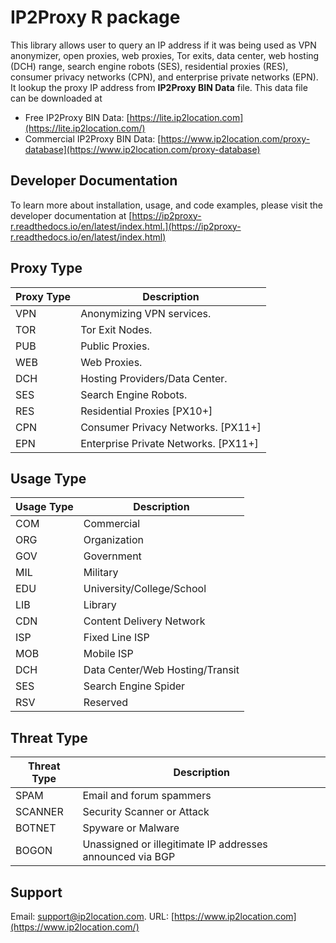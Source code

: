 # IP2Proxy R package

This library allows user to query an IP address if it was being used as VPN anonymizer, open proxies, web proxies, Tor exits, data center, web hosting (DCH) range, search engine robots (SES), residential proxies (RES), consumer privacy networks (CPN), and enterprise private networks (EPN). It lookup the proxy IP address from **IP2Proxy BIN Data** file. This data file can be downloaded at

- Free IP2Proxy BIN Data: [https://lite.ip2location.com](https://lite.ip2location.com/)
- Commercial IP2Proxy BIN Data: [https://www.ip2location.com/proxy-database](https://www.ip2location.com/proxy-database)

## Developer Documentation
To learn more about installation, usage, and code examples, please visit the developer documentation at [https://ip2proxy-r.readthedocs.io/en/latest/index.html.](https://ip2proxy-r.readthedocs.io/en/latest/index.html)


## Proxy Type

| Proxy Type | Description                    |
| ---------- | ------------------------------ |
| VPN        | Anonymizing VPN services.      |
| TOR        | Tor Exit Nodes.                |
| PUB        | Public Proxies.                |
| WEB        | Web Proxies.                   |
| DCH        | Hosting Providers/Data Center. |
| SES        | Search Engine Robots.          |
| RES        | Residential Proxies [PX10+]    |
|CPN|Consumer Privacy Networks. [PX11+]|
|EPN|Enterprise Private Networks. [PX11+]|

## Usage Type

| Usage Type | Description                     |
| ---------- | ------------------------------- |
| COM        | Commercial                      |
| ORG        | Organization                    |
| GOV        | Government                      |
| MIL        | Military                        |
| EDU        | University/College/School       |
| LIB        | Library                         |
| CDN        | Content Delivery Network        |
| ISP        | Fixed Line ISP                  |
| MOB        | Mobile ISP                      |
| DCH        | Data Center/Web Hosting/Transit |
| SES        | Search Engine Spider            |
| RSV        | Reserved                        |

## Threat Type

| Threat Type | Description                                                   |
| ----------- | ------------------------------------------------------------- |
| SPAM        | Email and forum spammers                                      |
| SCANNER     | Security Scanner or Attack                                    |
| BOTNET      | Spyware or Malware                                            |
| BOGON       | Unassigned or illegitimate IP addresses announced via BGP     |

## Support

Email: [support@ip2location.com](mailto:support@ip2location.com). URL: [https://www.ip2location.com](https://www.ip2location.com/)
